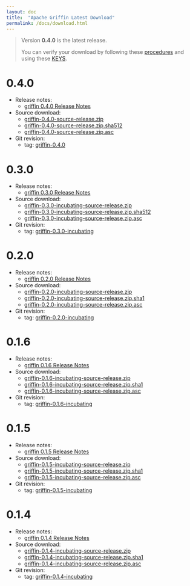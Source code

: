 ```yaml
---
layout: doc
title:  "Apache Griffin Latest Download" 
permalink: /docs/download.html
---
```


> Version **0.4.0** is the latest release.
>
> You can verify your download by following these [procedures](https://www.apache.org/info/verification.html) and using these [KEYS](https://archive.apache.org/dist/griffin/KEYS).

# 0.4.0
* Release notes:
	* [griffin 0.4.0 Release Notes](https://archive.apache.org/dist/griffin/0.4.0/CHANGES.txt)
* Source download:
	* [griffin-0.4.0-source-release.zip](https://archive.apache.org/dist/griffin/0.4.0/griffin-0.4.0-source-release.zip)
	* [griffin-0.4.0-source-release.zip.sha512](https://archive.apache.org/dist/griffin/0.4.0/griffin-0.4.0-source-release.zip.sha512)
	* [griffin-0.4.0-source-release.zip.asc](https://archive.apache.org/dist/griffin/0.4.0/griffin-0.4.0-source-release.zip.asc)
* Git revision:
	* tag: [griffin-0.4.0](https://gitbox.apache.org/repos/asf?p=griffin.git;a=tag;h=refs/tags/griffin-0.4.0)


# 0.3.0
* Release notes:
	* [griffin 0.3.0 Release Notes](https://archive.apache.org/dist/incubator/griffin/0.3.0-incubating/CHANGES.txt)
* Source download:
	* [griffin-0.3.0-incubating-source-release.zip](https://archive.apache.org/dist/incubator/griffin/0.3.0-incubating/griffin-0.3.0-incubating-source-release.zip)
	* [griffin-0.3.0-incubating-source-release.zip.sha512](https://archive.apache.org/dist/incubator/griffin/0.3.0-incubating/griffin-0.3.0-incubating-source-release.zip.sha512)
	* [griffin-0.3.0-incubating-source-release.zip.asc](https://archive.apache.org/dist/incubator/griffin/0.3.0-incubating/griffin-0.3.0-incubating-source-release.zip.asc)
* Git revision: 
	* tag: [griffin-0.3.0-incubating](https://gitbox.apache.org/repos/asf?p=incubator-griffin.git;a=tag;h=refs/tags/griffin-0.3.0-incubating)


# 0.2.0
* Release notes:
	* [griffin 0.2.0 Release Notes](https://archive.apache.org/dist/incubator/griffin/0.2.0-incubating/CHANGES.txt)
* Source download:
	* [griffin-0.2.0-incubating-source-release.zip](https://archive.apache.org/dist/incubator/griffin/0.2.0-incubating/griffin-0.2.0-incubating-source-release.zip)
	* [griffin-0.2.0-incubating-source-release.zip.sha1](https://archive.apache.org/dist/incubator/griffin/0.2.0-incubating/griffin-0.2.0-incubating-source-release.zip.sha1)
	* [griffin-0.2.0-incubating-source-release.zip.asc](https://archive.apache.org/dist/incubator/griffin/0.2.0-incubating/griffin-0.2.0-incubating-source-release.zip.asc)
* Git revision: 
	* tag: [griffin-0.2.0-incubating](https://gitbox.apache.org/repos/asf?p=incubator-griffin.git;a=tag;h=refs/tags/griffin-0.2.0-incubating)

# 0.1.6
* Release notes:
	* [griffin 0.1.6 Release Notes](https://archive.apache.org/dist/incubator/griffin/0.1.6-incubating/CHANGES.txt)
* Source download:
	* [griffin-0.1.6-incubating-source-release.zip](https://archive.apache.org/dist/incubator/griffin/0.1.6-incubating/griffin-0.1.6-incubating-source-release.zip)
	* [griffin-0.1.6-incubating-source-release.zip.sha1](https://archive.apache.org/dist/incubator/griffin/0.1.6-incubating/griffin-0.1.6-incubating-source-release.zip.sha1)
	* [griffin-0.1.6-incubating-source-release.zip.asc](https://archive.apache.org/dist/incubator/griffin/0.1.6-incubating/griffin-0.1.6-incubating-source-release.zip.asc)
* Git revision: 
	* tag: [griffin-0.1.6-incubating](https://gitbox.apache.org/repos/asf?p=incubator-griffin.git;a=tag;h=refs/tags/griffin-0.1.6-incubating)

# 0.1.5
* Release notes:
	* [griffin 0.1.5 Release Notes](https://archive.apache.org/dist/incubator/griffin/0.1.5-incubating/CHANGES.txt)
* Source download:
	* [griffin-0.1.5-incubating-source-release.zip](https://archive.apache.org/dist/incubator/griffin/0.1.5-incubating/griffin-parent-0.1.5-incubating-source-release.zip)
	* [griffin-0.1.5-incubating-source-release.zip.sha1](https://archive.apache.org/dist/incubator/griffin/0.1.5-incubating/griffin-parent-0.1.5-incubating-source-release.zip.sha1)
	* [griffin-0.1.5-incubating-source-release.zip.asc](https://archive.apache.org/dist/incubator/griffin/0.1.5-incubating/griffin-parent-0.1.5-incubating-source-release.zip.asc)
* Git revision: 
	* tag: [griffin-0.1.5-incubating](https://gitbox.apache.org/repos/asf?p=incubator-griffin.git;a=tag;h=refs/tags/griffin-0.1.5-incubating)

# 0.1.4
* Release notes:
	* [griffin 0.1.4 Release Notes](https://archive.apache.org/dist/incubator/griffin/0.1.4-incubating/CHANGES.txt)
* Source download:
	* [griffin-0.1.4-incubating-source-release.zip](https://archive.apache.org/dist/incubator/griffin/0.1.4-incubating/griffin-0.1.4-incubating-source-release.zip)
	* [griffin-0.1.4-incubating-source-release.zip.sha1](https://archive.apache.org/dist/incubator/griffin/0.1.4-incubating/griffin-0.1.4-incubating-source-release.zip.sha1)
	* [griffin-0.1.4-incubating-source-release.zip.asc](https://archive.apache.org/dist/incubator/griffin/0.1.4-incubating/griffin-0.1.4-incubating-source-release.zip.asc)
* Git revision: 
	* tag: [griffin-0.1.4-incubating](https://gitbox.apache.org/repos/asf?p=incubator-griffin.git;a=tag;h=refs/tags/griffin-0.1.4-incubating)
